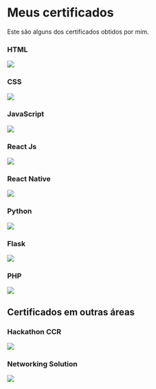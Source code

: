 # Meus certificados
Este são alguns dos certificados obtidos por mim.

### HTML
 ![](curso-web.jpg)

### CSS
![](curso-css3.jpg)

### JavaScript
![](curso-javascript.jpg)

### React Js
![](curso-react.jpg)

### React Native
![](curso-react-native.jpg)

### Python
![](curso-python.jpg)

### Flask
![](curso-flask.jpg)

### PHP
![](curso-php.jpg)


## Certificados em outras áreas

### Hackathon CCR
![](Certificado-Hackathon-Ccr-&-Shawee.jpg)

### Networking Solution
![](Networking-Solution.jpg)